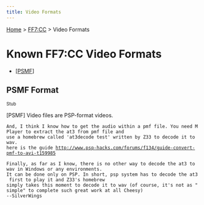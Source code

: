```yaml
---
title: Video Formats
---
```


[Home](../Main%20Page.md.md) > [FF7:CC](../FF7:CC.md) > Video Formats

# Known FF7:CC Video Formats

-   [\[PSMF][1]\]

  

## PSMF Format

<small>Stub</small>

\[PSMF\] Video files are PSP-format videos.

`And, I think I know how to get the audio within a pmf file. You need MPlayer to extract the at3 from pmf file and`  
`use a homebrew called 'at3decode test' written by Z33 to decode it to wav.`  
`here is the guide `[`http://www.psp-hacks.com/forums/f134/guide-convert-pmf-to-avi-t159985`][]  
  
`Finally, as far as I know, there is no other way to decode the at3 to wav in Windows or any environments.`  
`It can be done only on PSP. In short, psp system has to decode the at3 first to play it and Z33's homebrew`  
`simply takes this moment to decode it to wav (of course, it's not as "simple" to complete such great work at all Cheesy)`  
`--SilverWings`

  [1]: Video%20Formats.md#PSMF%20Format "wikilink"
  [`http://www.psp-hacks.com/forums/f134/guide-convert-pmf-to-avi-t159985`]:
    http://www.psp-hacks.com/forums/f134/guide-convert-pmf-to-avi-t159985
